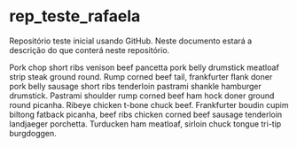 # rep_teste_rafaela
Repositório teste inicial usando GitHub.
Neste documento estará a descrição do que conterá neste repositório.

Pork chop short ribs venison beef pancetta pork belly drumstick meatloaf strip steak ground round. Rump corned beef tail, frankfurter flank doner pork belly sausage short ribs tenderloin pastrami shankle hamburger drumstick. Pastrami shoulder rump corned beef ham hock doner ground round picanha. Ribeye chicken t-bone chuck beef. Frankfurter boudin cupim biltong fatback picanha, beef ribs chicken corned beef sausage tenderloin landjaeger porchetta. Turducken ham meatloaf, sirloin chuck tongue tri-tip burgdoggen.
